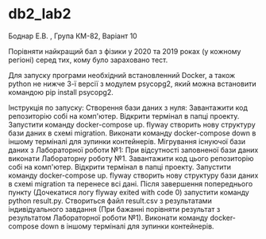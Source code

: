 # db2_lab2
Боднар Е.В. , Група КМ-82, Варіант 10

Порівняти найкращий бал з фізики у 2020 та 2019 роках (у кожному регіоні) серед тих, кому було зараховано тест.

Для запуску програми необхідний встановленний Docker, а також python не нижче 3-ї версії з модулем psycopg2, який можна встановити командою pip install psycopg2.

Інструкція по запуску:
Створення бази даних з нуля:
Завантажити код репозиторію собі на комп'ютер.
Відкрити термінал в папці проекту.
Запустити команду docker-compose up.
flyway створить нову структуру бази даних в схемі migration.
Виконати команду docker-compose down в іншому терміналі для зупинки контейнерів.
Мігрування існуючої бази даних з Лабораторної роботи №1:
При відсутності заповненої бази даних виконати Лабораторну роботу №1.
Завантажити код цього репозиторію собі на комп'ютер.
Відкрити термінал в папці проекту.
Запустити команду docker-compose up.
flyway створить нову структуру бази даних в схемі migration та перенесе всі дані.
Після завершення попереднього пункту (Дочекатися логу flyway exited with code 0) запустити команду python result.py.
Створиться файл result.csv з результатами індивідуального завдання (При бажанні порівняти результат з результатом Лабораторної роботи №1).
Виконати команду docker-compose down в іншому терміналі для зупинки контейнерів.
